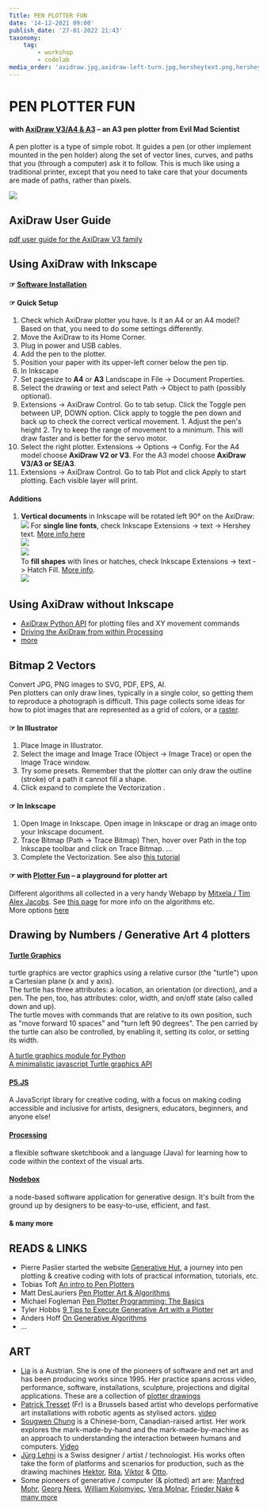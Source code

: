 ```yaml
---
Title: PEN PLOTTER FUN
date: '14-12-2021 09:00'
publish_date: '27-01-2022 21:43'
taxonomy:
    tag:
        - workshop
        - codelab
media_order: 'axidraw.jpg,axidraw-left-turn.jpg,hersheytext.png,hersheyfonts.png,hatchfill.png'
---
```

# PEN PLOTTER FUN
#### with [AxiDraw V3/A4 & A3](https://AxiDraw.com/) – an A3 pen plotter from Evil Mad Scientist

A pen plotter is a type of simple robot. It guides a pen (or other implement mounted in the pen holder) along the set of vector lines, curves, and paths that you (through a computer) ask it to follow.
This is much like using a traditional printer, except that you need to take care that your documents are made of paths, rather than pixels.

![](axidraw.jpg)    

## AxiDraw User Guide
[pdf user guide for the AxiDraw V3 family](https://cdn.evilmadscientist.com/dl/ad/public/AxiDraw_Guide_v501b.pdf)

## Using AxiDraw with Inkscape
#### ☞ [Software Installation](https://wiki.evilmadscientist.com/AxiDraw_Software_Installation)
#### ☞ Quick Setup
1. Check which AxiDraw plotter you have. Is it an A4 or an A4 model? Based on that, you need to do some settings differently.
2. Move the AxiDraw to its Home Corner.
3. Plug in power and USB cables.
4. Add the pen to the plotter.
5. Position your paper with its upper-left corner below the pen tip.
6. In Inkscape
  1. Set pagesize to **A4** or **A3** Landscape in File -> Document Properties.
  2. Select the drawing or text and select Path -> Object to path (possibly optional).
  3. Extensions -> AxiDraw Control. Go to tab setup. Click the Toggle pen between UP, DOWN option. Click apply to toggle the pen down and back up to check the correct vertical movement.
    1. Adjust the pen's height
    2. Try to keep the range of movement to a minimum. This will draw faster and is better for the servo motor.
  4. Select the right plotter. Extensions -> Options -> Config. For the A4 model choose **AxiDraw V2 or V3**. For the A3 model choose **AxiDraw V3/A3 or SE/A3**.
  5. Extensions -> AxiDraw Control. Go to tab Plot and click Apply to start plotting. Each visible layer will print.

#### Additions
1. **Vertical documents** in Inkscape will be rotated left 90° on the AxiDraw:    
![](axidraw-left-turn.jpg)
For **single line fonts**, check Inkscape Extensions -> text -> Hershey text. [More info here](https://cdn.evilmadscientist.com/dl/ad/public/HersheyText_v30r5.pdf)    
![](hersheytext.png)    
![](hersheyfonts.png)    
To **fill shapes** with lines or hatches, check Inkscape Extensions -> text -> Hatch Fill. [More info](https://wiki.evilmadscientist.com/Hatch_fill).    
![](hatchfill.png)
## Using AxiDraw without Inkscape
* [AxiDraw Python API](https://AxiDraw.com/doc/py_api/) for plotting files and XY movement commands
* [Driving the AxiDraw from within Processing](https://github.com/evil-mad/AxiDraw-Processing)
* [more](https://wiki.evilmadscientist.com/AxiDraw#Third-party_software_to_drive_AxiDraw:)

## Bitmap 2 Vectors
Convert JPG, PNG images to SVG, PDF, EPS, AI.    
Pen plotters can only draw lines, typically in a single color, so getting them to reproduce a photograph is difficult. This page collects some ideas for how to plot images that are represented as a grid of colors, or a [raster](https://en.wikipedia.org/wiki/Raster_graphics).

#### ☞ In Illustrator
1. Place Image in Illustrator.
2. Select the image and Image Trace  (Object -> Image Trace) or open the Image Trace window.
3. Try some presets. Remember that the plotter can only draw the outline (stroke) of a path it cannot fill a shape.
4. Click expand to complete the Vectorization .

#### ☞ In Inkscape
1. Open Image in Inkscape. Open image in Inkscape or drag an image onto your Inkscape document.
2. Trace Bitmap (Path -> Trace Bitmap) Then, hover over Path in the top Inkscape toolbar and click on Trace Bitmap. ...
3. Complete the Vectorization.
See also [this tutorial](https://inkscape.org/doc/tutorials/tracing/tutorial-tracing.html)

#### ☞ with [Plotter Fun](https://mitxela.com/plotterfun/) – a playground for plotter art
Different algorithms all collected in a very handy Webapp by [Mitxela / Tim Alex Jacobs](https://mitxela.com/). See [this page](https://mitxela.com/projects/plotting) for more info on the algorithms etc.    
More options [here](https://mattwidmann.net/notes/plotting-raster-images/)

## Drawing by Numbers / Generative Art 4 plotters
#### [Turtle Graphics](https://en.wikipedia.org/wiki/Turtle_graphics)
turtle graphics are vector graphics using a relative cursor (the "turtle") upon a Cartesian plane (x and y axis).    
The turtle has three attributes: a location, an orientation (or direction), and a pen. The pen, too, has attributes: color, width, and on/off state (also called down and up).    
The turtle moves with commands that are relative to its own position, such as "move forward 10 spaces" and "turn left 90 degrees". The pen carried by the turtle can also be controlled, by enabling it, setting its color, or setting its width.

[A turtle graphics module for Python](https://docs.python.org/3/library/turtle.html)    
[A minimalistic javascript Turtle graphics API](https://turtletoy.net/)

#### [P5.JS](https://p5js.org/)
A JavaScript library for creative coding, with a focus on making coding accessible and inclusive for artists, designers, educators, beginners, and anyone else!
#### [Processing](https://processing.org/)
a flexible software sketchbook and a language (Java) for learning how to code within the context of the visual arts.
#### [Nodebox](https://www.nodebox.net/)
a node-based software application for generative design. It's built from the ground up by designers to be easy-to-use, efficient, and fast.
#### & many more

## READS & LINKS
* Pierre Paslier started the website [Generative Hut](https://www.generativehut.com/), a journey into pen plotting & creative coding with lots of practical information, tutorials, etc.
* Tobias Toft [An intro to Pen Plotters](https://medium.com/quarterstudio/an-intro-to-pen-plotters-29b6bd4327ba)
* Matt DesLauriers [Pen Plotter Art & Algorithms](https://mattdesl.svbtle.com/pen-plotter-1)
* Michael Fogleman [Pen Plotter Programming: The Basics](https://medium.com/@fogleman/pen-plotter-programming-the-basics-ec0407ab5929)
* Tyler Hobbs [9 Tips to Execute Generative Art with a Plotter](https://tylerxhobbs.com/essays/2018/executing-generative-art-with-a-plotter)
* Anders Hoff [On Generative Algorithms](https://inconvergent.net/generative/)
* ...

## ART
* [Lia](https://www.liaworks.com/) is a Austrian. She is one of the pioneers of software and net art and has been producing works since 1995. Her practice spans across video, performance, software, installations, sculpture, projections and digital applications. These are a collection of [plotter drawings](https://www.liaworks.com/tag/plotter-drawing/)
* [Patrick Tresset](https://patricktresset.com/) (Fr) is a Brussels based artist who develops performative art installations with robotic agents as stylised actors. [video](https://www.youtube.com/watch?v=gG_pzgfeESs)
* [Sougwen Chung](https://sougwen.com/) is a Chinese-born, Canadian-raised artist. Her work explores the mark-made-by-hand and the mark-made-by-machine as an approach to understanding the interaction between humans and computers. [Video](https://player.vimeo.com/video/228868235)
* [Jürg Lehni](http://juerglehni.com/) is a Swiss designer / artist / technologist. His works often take the form of platforms and scenarios for production, such as the drawing machines [Hektor](http://juerglehni.com/works/hektor), [Rita](http://juerglehni.com/works/rita), [Viktor](http://juerglehni.com/works/viktor) & [Otto](http://juerglehni.com/works/otto).
* Some pioneers of generative / computer (& plotted) art are: [Manfred Mohr](http://www.emohr.com/), [Georg Nees](http://dada.compart-bremen.de/item/agent/15), [William Kolomyjec](http://dada.compart-bremen.de/item/agent/644), [Vera Molnar](http://dada.compart-bremen.de/item/agent/14), [Frieder Nake](http://dada.compart-bremen.de/item/agent/68) & [many more](http://dada.compart-bremen.de/browse/artwork?filter_type=item_type&filter_value=drawing)
